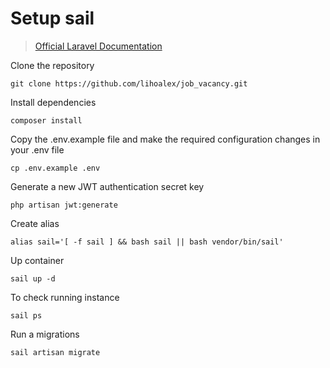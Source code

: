 # Setup sail

> [Official Laravel Documentation](https://laravel.com/docs/9.x/sail#main-content)

Clone the repository

    git clone https://github.com/lihoalex/job_vacancy.git

Install dependencies

    composer install

Copy the .env.example file and make the required configuration changes in your .env file

    cp .env.example .env

Generate a new JWT authentication secret key

    php artisan jwt:generate

Create alias

    alias sail='[ -f sail ] && bash sail || bash vendor/bin/sail'

Up container

    sail up -d

To check running instance

    sail ps

Run a migrations

    sail artisan migrate
